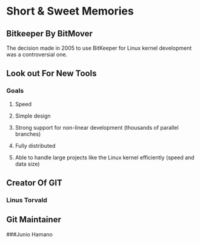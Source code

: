 # Short & Sweet Memories

## Bitkeeper By BitMover 

The decision made in 2005 to use BitKeeper for Linux kernel development was a controversial one.

## Look out For New Tools 

### Goals

1. Speed

2. Simple design

3. Strong support for non-linear development (thousands of parallel branches)

4. Fully distributed

5. Able to handle large projects like the Linux kernel efficiently (speed and data size)

## Creator Of GIT

### Linus Torvald

## Git Maintainer

###Junio Hamano

